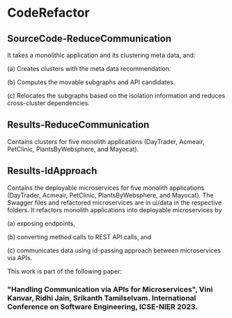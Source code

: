 # CodeRefactor

## SourceCode-ReduceCommunication
It takes a monolithic application and its clustering meta data, and:

(a) Creates clusters with the meta data recommendation.

(b) Computes the movable subgraphs and API candidates.

(c) Relocates the subgraphs based on the isolation information and reduces cross-cluster dependencies.

## Results-ReduceCommunication
Contains clusters for five monolith applications (DayTrader, Acmeair, PetClinic, PlantsByWebsphere, and Mayocat).

## Results-IdApproach
Contains the deployable microservices for five monolith applications (DayTrader, Acmeair, PetClinic, PlantsByWebsphere, and Mayocat). The Swagger files and refactored microservices are in ui/data in the respective folders. It refactors monolith applications into deployable microservices by 

(a) exposing endpoints, 

(b) converting method calls to REST API calls, and 

(c) communicates data using id-passing approach between microservices via APIs.

This work is part of the following paper:
### "Handling Communication via APIs for Microservices", Vini Kanvar, Ridhi Jain, Srikanth Tamilselvam. International Conference on Software Engineering, ICSE-NIER 2023.
